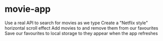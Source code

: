 # movie-app
Use a real API to search for movies as we type Create a "Netflix style" horizontal scroll effect Add movies to and remove them from our favourites Save our favourites to local storage to they appear when the app refreshes
